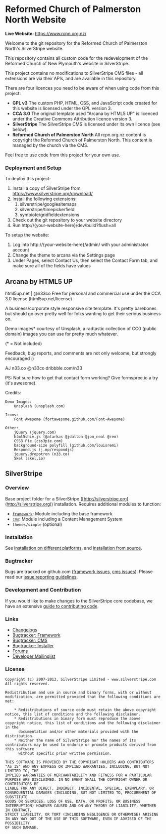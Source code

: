 # Reformed Church of Palmerston North Website

**Live Website:** https://www.rcpn.org.nz/

Welcome to the git repository for the Reformed Church of Palmerston North's SilverStripe website.

This repository contains all custom code for the redevelopment of the Reformed Church of New Plymouth's website in SilverStripe.

This project contains no modifications to SilverStripe CMS files - all extensions are via their APIs, and are available in this repository.

There are four licences you need to be aware of when using code from this project:

 * **GPL v3** The custom PHP, HTML, CSS, and JavaScript code created for this website is licensed under the GPL version 3.
 * **CCA 3.0** The original template used "Arcana by HTML5 UP" is licenced under the Creative Commons Attribution licence version 3.
 * **SilverStripe** The SilverStripe CMS is licensed under its own licence (see below).
 * **Reformed Church of Palmerston North** All rcpn.org.nz content is copyright the Reformed Church of Palmerston North. This content is managed by the church via the CMS.

Feel free to use code from this project for your own use.

### Deployment and Setup

To deploy this project:

 1. Install a copy of SilverStripe from https://www.silverstripe.org/download/
 2. Install the following extensions:
    1. silverstripe/googlesitemaps
    2. silverstripe/timepickerfield
    3. symbiote/gridfieldextensions
 3. Check out the git repository to your website directory
 4. Run http://{your-website-here}/dev/build?flush=all

To setup the website:
 1. Log into http://{your-website-here}/admin/ with your administrator account
 2. Change the theme to arcana via the Settings page
 3. Under Pages, select Contact Us, then select the Contact Form tab, and make sure all of the fields have values

## Arcana by HTML5 UP
html5up.net | @n33co
Free for personal and commercial use under the CCA 3.0 license (html5up.net/license)


A business/corporate style responsive site template. It's pretty barebones but should
go over pretty well for folks wanting to get their serious business on.

Demo images* courtesy of Unsplash, a radtastic collection of CC0 (public domain) images
you can use for pretty much whatever.

(* = Not included)

Feedback, bug reports, and comments are not only welcome, but strongly encouraged :)

AJ
n33.co @n33co dribbble.com/n33

PS: Not sure how to get that contact form working? Give formspree.io a try (it's awesome).


Credits:

	Demo Images:
		Unsplash (unsplash.com)

	Icons:
		Font Awesome (fortawesome.github.com/Font-Awesome)

	Other:
		jQuery (jquery.com)
		html5shiv.js (@afarkas @jdalton @jon_neal @rem)
		CSS3 Pie (css3pie.com)
		background-size polyfill (github.com/louisremi)
		Respond.js (j.mp/respondjs)
		jquery.dropotron (n33.co)
		Skel (skel.io)

## SilverStripe

### Overview

Base project folder for a SilverStripe ([http://silverstripe.org](http://silverstripe.org)) installation. Requires additional modules to function:

 * [`framework`](http://github.com/silverstripe/silverstripe-framework): Module including the base framework
 * [`cms`](http://github.com/silverstripe/silverstripe-cms): Module including a Content Management System
 * `themes/simple` (optional)

### Installation ###

See [installation on different platforms](http://doc.silverstripe.org/framework/en/installation/),
and [installation from source](http://doc.silverstripe.org/framework/en/installation/from-source).

### Bugtracker ###

Bugs are tracked on github.com ([framework issues](https://github.com/silverstripe/silverstripe-framework/issues),
[cms issues](https://github.com/silverstripe/silverstripe-cms/issues)). 
Please read our [issue reporting guidelines](http://doc.silverstripe.org/framework/en/misc/contributing/issues).

### Development and Contribution ###

If you would like to make changes to the SilverStripe core codebase, we have an extensive [guide to contributing code](http://doc.silverstripe.org/framework/en/misc/contributing/code).

### Links ###

 * [Changelogs](http://doc.silverstripe.org/framework/en/changelogs/)
 * [Bugtracker: Framework](https://github.com/silverstripe/silverstripe-framework/issues)
 * [Bugtracker: CMS](https://github.com/silverstripe/silverstripe-cms/issues)
 * [Bugtracker: Installer](https://github.com/silverstripe/silverstripe-installer/issues)
 * [Forums](http://silverstripe.org/forums)
 * [Developer Mailinglist](https://groups.google.com/forum/#!forum/silverstripe-dev)

### License ###

	Copyright (c) 2007-2013, SilverStripe Limited - www.silverstripe.com
	All rights reserved.

	Redistribution and use in source and binary forms, with or without modification, are permitted provided that the following conditions are met:

	    * Redistributions of source code must retain the above copyright notice, this list of conditions and the following disclaimer.
	    * Redistributions in binary form must reproduce the above copyright notice, this list of conditions and the following disclaimer in the 
	      documentation and/or other materials provided with the distribution.
	    * Neither the name of SilverStripe nor the names of its contributors may be used to endorse or promote products derived from this software 
	      without specific prior written permission.

	THIS SOFTWARE IS PROVIDED BY THE COPYRIGHT HOLDERS AND CONTRIBUTORS "AS IS" AND ANY EXPRESS OR IMPLIED WARRANTIES, INCLUDING, BUT NOT LIMITED TO, THE 
	IMPLIED WARRANTIES OF MERCHANTABILITY AND FITNESS FOR A PARTICULAR PURPOSE ARE DISCLAIMED. IN NO EVENT SHALL THE COPYRIGHT OWNER OR CONTRIBUTORS BE 
	LIABLE FOR ANY DIRECT, INDIRECT, INCIDENTAL, SPECIAL, EXEMPLARY, OR CONSEQUENTIAL DAMAGES (INCLUDING, BUT NOT LIMITED TO, PROCUREMENT OF SUBSTITUTE 
	GOODS OR SERVICES; LOSS OF USE, DATA, OR PROFITS; OR BUSINESS INTERRUPTION) HOWEVER CAUSED AND ON ANY THEORY OF LIABILITY, WHETHER IN CONTRACT, 
	STRICT LIABILITY, OR TORT (INCLUDING NEGLIGENCE OR OTHERWISE) ARISING IN ANY WAY OUT OF THE USE OF THIS SOFTWARE, EVEN IF ADVISED OF THE POSSIBILITY 
	OF SUCH DAMAGE.
